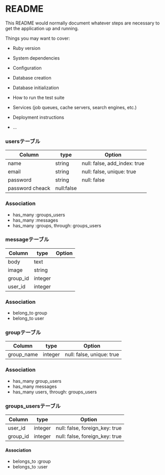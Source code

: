 # README

This README would normally document whatever steps are necessary to get the
application up and running.

Things you may want to cover:

* Ruby version

* System dependencies

* Configuration

* Database creation

* Database initialization

* How to run the test suite

* Services (job queues, cache servers, search engines, etc.)

* Deployment instructions

* ... 
### usersテーブル
|Column|type|Option|
|------|----|------|
|name|string|null: false,  add_index: true|
|email|string|null: false, unique: true|
|password|string|null: false|
|password cheack|null:false|

### Association
- has_many :groups_users
- has_many :messages
- has_many :groups, through: groups_users

### messageテーブル

|Column|type|Option|
|------|----|------|
|body|text|
|image|string|
|group_id|integer|
|user_id|integer|

### Association
- belong_to group
- belong_to user

### groupテーブル
|Column|type|Option|
|------|----|------|
|group_name|integer|null: false, unique: true|

### Association
- has_many group_users
- has_many messages
- has_many users, through: groups_users

### groups_usersテーブル

|Column|type|Option|
|------|----|------|
|user_id|integer|null: false, foreign_key: true|
|group_id|integer|null: false, foreign_key: true|

#### Association
- belongs_to :group
- belongs_to :user
